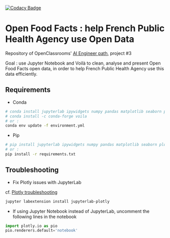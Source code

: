 [![Codacy Badge](https://app.codacy.com/project/badge/Grade/dbacd5a1e5a64c41875d250d7eac59c0)](https://www.codacy.com/gh/fleuryc/oc_ingenieur-ia_P3-Preparez-des-donnees-pour-un-organisme-de-sante-publique/dashboard)

# Open Food Facts : help French Public Health Agency use Open Data

Repository of OpenClassrooms' [AI Engineer path](https://openclassrooms.com/fr/paths/188-ingenieur-ia), project #3

Goal : use Jupyter Notebook and Voilà to clean, analyse and present Open Food Facts open data, in order to help French Public Health Agency use this data efficiently.

## Requirements

  - Conda

````bash
# conda install jupyterlab ipywidgets numpy pandas matplotlib seaborn plotly statsmodels sklearn
# conda install -c conda-forge voila
# or :
conda env update -f environment.yml
````

  - Pip

```bash
# pip install jupyterlab ipywidgets numpy pandas matplotlib seaborn plotly statsmodels sklearn voila
# or :
pip install -r requirements.txt
```

## Troubleshooting

  - Fix Plotly issues with JupyterLab

cf. [Plotly troubleshooting](https://plotly.com/python/troubleshooting/#jupyterlab-problems)

```bash
jupyter labextension install jupyterlab-plotly
```

  - If using Jupyter Notebook instead of JupyterLab, uncomment the following lines in the notebook

````python
import plotly.io as pio
pio.renderers.default='notebook'
````
